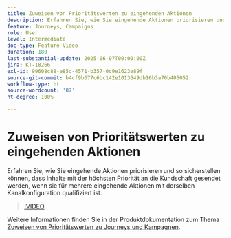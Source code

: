 ```yaml
---
title: Zuweisen von Prioritätswerten zu eingehenden Aktionen
description: Erfahren Sie, wie Sie eingehende Aktionen priorisieren und so sicherstellen können, dass Inhalte mit der höchsten Priorität an die Kundschaft gesendet werden, wenn sie für mehrere eingehende Aktionen mit derselben Kanalkonfiguration qualifiziert ist.
feature: Journeys, Campaigns
role: User
level: Intermediate
doc-type: Feature Video
duration: 180
last-substantial-update: 2025-06-07T00:00:00Z
jira: KT-18266
exl-id: 99608c88-e85d-4571-b357-0c9e1623e89f
source-git-commit: b4cf9b677c6bc142e1013649db16b3a70b405052
workflow-type: ht
source-wordcount: '87'
ht-degree: 100%

---
```


# Zuweisen von Prioritätswerten zu eingehenden Aktionen

Erfahren Sie, wie Sie eingehende Aktionen priorisieren und so sicherstellen können, dass Inhalte mit der höchsten Priorität an die Kundschaft gesendet werden, wenn sie für mehrere eingehende Aktionen mit derselben Kanalkonfiguration qualifiziert ist.

>[!VIDEO](https://video.tv.adobe.com/v/3435529/?learn=on&enablevpops)

Weitere Informationen finden Sie in der Produktdokumentation zum Thema [Zuweisen von Prioritätswerten zu Journeys und Kampagnen](https://experienceleague.adobe.com/de/docs/journey-optimizer/using/conflict-prioritization/priority-scores).
